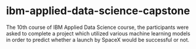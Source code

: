 # ibm-applied-data-science-capstone
The 10th course of IBM Applied Data Science course, the participants were asked to complete a project which utilized various machine learning models in order to predict whether a launch by SpaceX would be successful or not.
